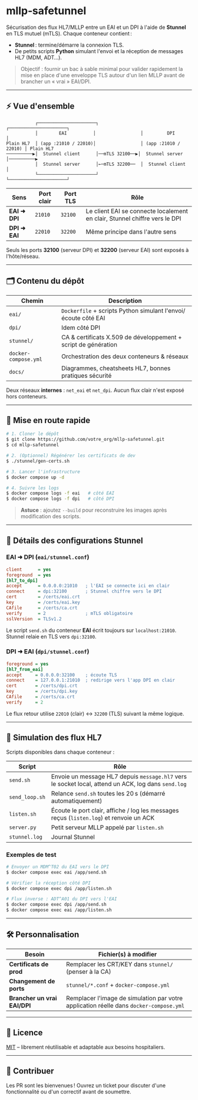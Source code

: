 # mllp‑safetunnel

Sécurisation des flux HL7/MLLP entre un EAI et un DPI à l'aide de **Stunnel** en TLS mutuel (mTLS). Chaque conteneur contient :

* **Stunnel** : termine/démarre la connexion TLS.
* De petits scripts **Python** simulant l'envoi et la réception de messages HL7 (MDM, ADT…).

> Objectif : fournir un bac à sable minimal pour valider rapidement la mise en place d'une enveloppe TLS autour d'un lien MLLP avant de brancher un « vrai » EAI/DPI.

---

## ⚡ Vue d'ensemble

```text
           ┌──────────────────────┐                ┌──────────────────────┐
           │        EAI          │                 │         DPI          │
Plain HL7  │ (app :21010 / 22010)│                 │ (app :21010 / 22010) │ Plain HL7
──────────▶│  Stunnel client      │──mTLS 32100──▶│  Stunnel server      │──────────▶
           │  Stunnel server      │←─mTLS 32200──  │  Stunnel client      │
           └──────────────────────┘                └──────────────────────┘
```

| Sens          | Port clair | Port TLS | Rôle                                                                       |
| ------------- | ---------- | -------- | -------------------------------------------------------------------------- |
| **EAI ➜ DPI** | `21010`    | `32100`  | Le client EAI se connecte localement en clair, Stunnel chiffre vers le DPI |
| **DPI ➜ EAI** | `22010`    | `32200`  | Même principe dans l'autre sens                                            |

Seuls les ports **32100** (serveur DPI) et **32200** (serveur EAI) sont exposés à l'hôte/réseau.

---

## 🗂️ Contenu du dépôt

| Chemin               | Description                                                    |
| -------------------- | -------------------------------------------------------------- |
| `eai/`               | `Dockerfile` + scripts Python simulant l'envoi/écoute côté EAI |
| `dpi/`               | Idem côté DPI                                                  |
| `stunnel/`           | CA & certificats X.509 de développement + script de génération |
| `docker-compose.yml` | Orchestration des deux conteneurs & réseaux                    |
| `docs/`              | Diagrammes, cheatsheets HL7, bonnes pratiques sécurité         |

Deux réseaux **internes** : `net_eai` et `net_dpi`. Aucun flux clair n'est exposé hors conteneurs.

---

## 🚀 Mise en route rapide

```bash
# 1. Cloner le dépôt
$ git clone https://github.com/votre_org/mllp-safetunnel.git
$ cd mllp-safetunnel

# 2. (Optionnel) Régénérer les certificats de dev
$ ./stunnel/gen-certs.sh

# 3. Lancer l'infrastructure
$ docker compose up -d

# 4. Suivre les logs
$ docker compose logs -f eai   # côté EAI
$ docker compose logs -f dpi   # côté DPI
```

> **Astuce** : ajoutez `--build` pour reconstruire les images après modification des scripts.

---

## 🔧 Détails des configurations Stunnel

### EAI ➜ DPI (`eai/stunnel.conf`)

```ini
client      = yes
foreground  = yes
[hl7_to_dpi]
accept      = 0.0.0.0:21010   ; l'EAI se connecte ici en clair
connect     = dpi:32100       ; Stunnel chiffre vers le DPI
cert        = /certs/eai.crt
key         = /certs/eai.key
CAfile      = /certs/ca.crt
verify      = 2               ; mTLS obligatoire
sslVersion  = TLSv1.2
```

Le script `send.sh` du conteneur **EAI** écrit toujours sur `localhost:21010`. Stunnel relaie en TLS vers `dpi:32100`.

### DPI ➜ EAI (`dpi/stunnel.conf`)

```ini
foreground = yes
[hl7_from_eai]
accept     = 0.0.0.0:32100    ; écoute TLS
connect    = 127.0.0.1:21010  ; redirige vers l'app DPI en clair
cert       = /certs/dpi.crt
key        = /certs/dpi.key
CAfile     = /certs/ca.crt
verify     = 2
```

Le flux retour utilise `22010` (clair) ↔ `32200` (TLS) suivant la même logique.

---

## 🧪 Simulation des flux HL7

Scripts disponibles dans chaque conteneur :

| Script         | Rôle                                                                                                |
| -------------- | --------------------------------------------------------------------------------------------------- |
| `send.sh`      | Envoie un message HL7 depuis `message.hl7` vers le socket local, attend un ACK, log dans `send.log` |
| `send_loop.sh` | Relance `send.sh` toutes les 20 s (démarré automatiquement)                                         |
| `listen.sh`    | Écoute le port clair, affiche / log les messages reçus (`listen.log`) et renvoie un ACK             |
| `server.py`    | Petit serveur MLLP appelé par `listen.sh`                                                           |
| `stunnel.log`  | Journal Stunnel                                                                                     |

### Exemples de test

```bash
# Envoyer un MDM^T02 du EAI vers le DPI
$ docker compose exec eai /app/send.sh

# Vérifier la réception côté DPI
$ docker compose exec dpi /app/listen.sh

# Flux inverse : ADT^A01 du DPI vers l'EAI
$ docker compose exec dpi /app/send.sh
$ docker compose exec eai /app/listen.sh
```

---

## 🛠️ Personnalisation

| Besoin                       | Fichier(s) à modifier                                                                  |
| ---------------------------- | -------------------------------------------------------------------------------------- |
| **Certificats de prod**      | Remplacer les CRT/KEY dans `stunnel/` (penser à la CA)                                 |
| **Changement de ports**      | `stunnel/*.conf` + `docker-compose.yml`                                                |
| **Brancher un vrai EAI/DPI** | Remplacer l'image de simulation par votre application réelle dans `docker-compose.yml` |

---



## 📄 Licence

[MIT](LICENSE) – librement réutilisable et adaptable aux besoins hospitaliers.

---

## 🙌 Contribuer

Les PR sont les bienvenues ! Ouvrez un ticket pour discuter d'une fonctionnalité ou d'un correctif avant de soumettre.

